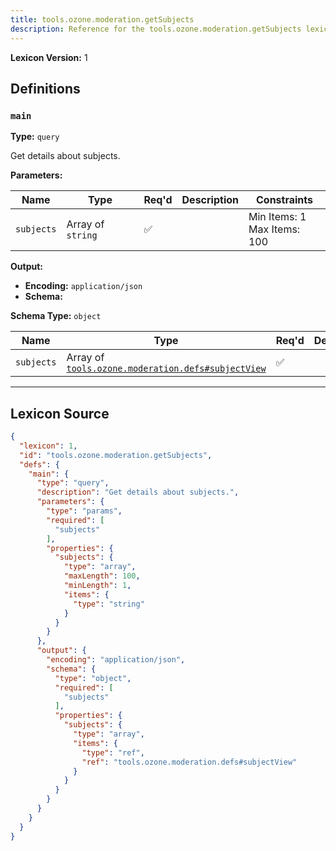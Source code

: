 ```yaml
---
title: tools.ozone.moderation.getSubjects
description: Reference for the tools.ozone.moderation.getSubjects lexicon
---
```

**Lexicon Version:** 1

## Definitions

<a name="main"></a>
### `main`

**Type:** `query`

Get details about subjects.

**Parameters:**

| Name | Type | Req'd  | Description | Constraints |
|------|------|----------|-------------|-------------|
| `subjects` | Array of `string` | ✅  |  | Min Items: 1<br/>Max Items: 100 |
**Output:**

- **Encoding:** `application/json`
- **Schema:**

**Schema Type:** `object`

| Name | Type | Req'd  | Description | Constraints |
|------|------|----------|-------------|-------------|
| `subjects` | Array of [`tools.ozone.moderation.defs#subjectView`](/lexicons/tools/ozone/moderation/tools-ozone-moderation-defs#subjectview) | ✅  |  |  |

---

## Lexicon Source
```json
{
  "lexicon": 1,
  "id": "tools.ozone.moderation.getSubjects",
  "defs": {
    "main": {
      "type": "query",
      "description": "Get details about subjects.",
      "parameters": {
        "type": "params",
        "required": [
          "subjects"
        ],
        "properties": {
          "subjects": {
            "type": "array",
            "maxLength": 100,
            "minLength": 1,
            "items": {
              "type": "string"
            }
          }
        }
      },
      "output": {
        "encoding": "application/json",
        "schema": {
          "type": "object",
          "required": [
            "subjects"
          ],
          "properties": {
            "subjects": {
              "type": "array",
              "items": {
                "type": "ref",
                "ref": "tools.ozone.moderation.defs#subjectView"
              }
            }
          }
        }
      }
    }
  }
}
```
